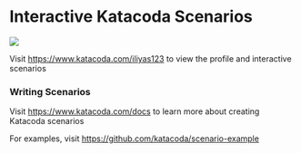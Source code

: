 # Interactive Katacoda Scenarios

[![](http://shields.katacoda.com/katacoda/iliyas123/count.svg)](https://www.katacoda.com/iliyas123 "Get your profile on Katacoda.com")

Visit https://www.katacoda.com/iliyas123 to view the profile and interactive scenarios

### Writing Scenarios
Visit https://www.katacoda.com/docs to learn more about creating Katacoda scenarios

For examples, visit https://github.com/katacoda/scenario-example
